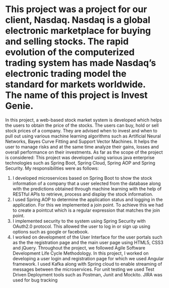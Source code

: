# This project was a project for our client, Nasdaq. Nasdaq is a global electronic marketplace for buying and selling stocks. The rapid evolution of the computerized trading system has made Nasdaq’s electronic trading model the standard for markets worldwide. The name of this project is Invest Genie.
In this project, a web-based stock market system is developed which helps the users to obtain the price of the stocks. The users can buy, hold or sell stock prices of a company. They are advised when to invest and when to pull out using various machine learning algorithms such as Artificial Neural Networks, Bayes Curve Fitting and Support Vector Machines. It helps the user to manage risks and at the same time analyze their gains, losses and overall performance on their investments.
As far as the scope of the project is considered:
This project was developed using various java enterprise technologies such as Spring Boot, Spring Cloud, Spring AOP and Spring Security.
My responsibilities were as follows:
1.	I developed microservices based on Spring Boot to show the stock information of a company that a user selected from the database along with the predictions obtained through machine learning with the help of RESTful APIs to retrieve, process and display the stock information.
2.	I used Spring AOP to determine the application status and logging in the application. For this we implemented a join point. To achieve this we had to create a pointcut which is a regular expression that matches the join point.  
3.	I implemented security to the system using Spring Security with OAuth2.0 protocol. This allowed the user to log in or sign up using options such as google or facebook.
4.	I worked on development of the User Interface for the user portals such as the the registration page and the main user page using HTML5, CSS3 and jQuery.
Throughout the project, we followed Agile Software Development Life Cycle Methodology. In this project, I worked on developing a user login and registration page for which we used Angular framework. I used Kafka along with Spring cloud to enable streaming of messages between the microservices. For unit testing we used Test Driven Deployment tools such as Postman, Junit and Mockito. JIRA was used for bug tracking
